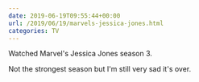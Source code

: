 ```yaml
---
date: 2019-06-19T09:55:44+00:00
url: /2019/06/19/marvels-jessica-jones.html
categories: TV
---
```

Watched Marvel's Jessica Jones season 3.

Not the strongest season but I'm still very sad it's over.


